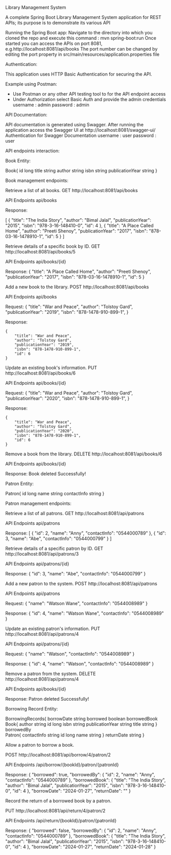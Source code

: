 Library Management System

A complete Spring Boot Library Management System application for REST APIs; its purpose is to demonstrate its various API 

Running the Spring Boot app:
	Navigate to the directory into which you cloned the repo and execute this command : mvn spring-boot:run
	Once started you can access the APIs on port 8081, e.g.http://localhost:8081/api/books
	The port number can be changed by editing the port property in src/main/resources/application.properties file
	
Authentication:

This application uses HTTP Basic Authentication for securing the API.

Example using Postman:

 * Use Postman or any other API testing tool to for the API endpoint access
 * Under Authorization select Basic Auth and provide the admin credentials
	username : admin
	password : admin
	

API Documentation: 

API documentation is generated using Swagger. 
After running the application access the Swagger UI at http://localhost:8081/swagger-ui/
Authentication for Swagger Documentation
username : user
password : user

API endpoints interaction:

Book Entity:

Book{
	id  long
	title	string
	author	string
	isbn	string
	publicationYear	string
}

Book management endpoints:

Retrieve a list of all books.
GET
http://localhost:8081/api/books

API Endpoints api/books

Response:

[
    {
        "title": "The India Story",
        "author": "Bimal Jalal",
        "publicationYear": "2015",
        "isbn": "978-3-16-148410-0",
        "id": 4
    },
    {
        "title": "A Place Called Home",
        "author": "Preeti Shenoy",
        "publicationYear": "2017",
        "isbn": "878-03-16-1478910-1",
        "id": 5
    }
]


Retrieve details of a specific book by ID.
GET
http://localhost:8081/api/books/5

API Endpoints api/books/{id}

Response:
 {
        "title": "A Place Called Home",
        "author": "Preeti Shenoy",
        "publicationYear": "2017",
        "isbn": "878-03-16-1478910-1",
        "id": 5
    }


Add a new book to the library.
POST
http://localhost:8081/api/books

API Endpoints api/books

Request:
	{
        "title": "War and Peace",
        "author": "Tolstoy Gard",
        "publicationYear": "2019",
        "isbn": "878-1478-910-899-1",
    }

Response:

	{
        "title": "War and Peace",
        "author": "Tolstoy Gard",
        "publicationYear": "2019",
        "isbn": "878-1478-910-899-1",
		"id": 6
    }
	

Update an existing book's information.
PUT
http://localhost:8081/api/books/6

API Endpoints api/books/{id}

Request:
	{
        "title": "War and Peace",
        "author": "Tolstoy Gard",
        "publicationYear": "2020",
        "isbn": "878-1478-910-899-1",
    }

Response:

	{
        "title": "War and Peace",
        "author": "Tolstoy Gard",
        "publicationYear": "2020",
        "isbn": "878-1478-910-899-1",
		"id": 6
    }
	

Remove a book from the library.
DELETE
http://localhost:8081/api/books/6

API Endpoints api/books/{id}

Response:
	Book deleted Successfully!
	
	
Patron Entity:

Patron{
	id	long
	name	string
	contactInfo	string
}

Patron management endpoints:

Retrieve a list of all patrons.
GET
http://localhost:8081/api/patrons

API Endpoints api/patrons

Response:
[
    {
        "id": 2,
        "name": "Anny",
        "contactInfo": "0544000789"
    },
    {
        "id": 3,
        "name": "Abe",
        "contactInfo": "0544000799"
    }
]

Retrieve details of a specific patron by ID.
GET
http://localhost:8081/api/patrons/3

API Endpoints api/patrons/{id}

Response:
	{
        "id": 3,
        "name": "Abe",
        "contactInfo": "0544000799"
    }


Add a new patron to the system.
POST
http://localhost:8081/api/patrons

API Endpoints api/patrons

Request:
	{
        "name": "Watson Wane",
        "contactInfo": "0544008989"
    }

Response:
	{
        "id": 4,
        "name": "Watson Wane",
        "contactInfo": "0544008989"
    }

Update an existing patron's information.
PUT
http://localhost:8081/api/patrons/4

API Endpoints api/patrons/{id}

Request:
	{
        "name": "Watson",
        "contactInfo": "0544008989"
    }

Response:
	{
        "id": 4,
        "name": "Watson",
        "contactInfo": "0544008989"
    }
	
Remove a patron from the system.
DELETE
http://localhost:8081/api/patrons/4

API Endpoints api/books/{id}

Response:
	Patron deleted Successfully!
	
Borrowing Record Entity:

BorrowingRecords{
		borrowDate	string
		borrowed	boolean
		borrowedBook	
			Book{
				author	string
				id	long
				isbn	string
				publicationYear	string
				title	string
			}
		borrowedBy	
			Patron{
				contactInfo	string
				id	long
				name	string
			}
		returnDate	string
}

Allow a patron to borrow a book.

POST
http://localhost:8081/api/borrow/4/patron/2

API Endpoints /api/borrow/{bookId}/patron/{patronId}

Response:
{
    "borrowed": true,
    "borrowedBy": {
        "id": 2,
        "name": "Anny",
        "contactInfo": "0544000789"
    },
    "borrowedBook": {
        "title": "The India Story",
        "author": "Bimal Jalal",
        "publicationYear": "2015",
        "isbn": "978-3-16-148410-0",
        "id": 4
    },
    "borrowDate": "2024-01-27",
    "returnDate": ""
}


Record the return of a borrowed book by a patron.

PUT
http://localhost:8081/api/return/4/patron/2

API Endpoints /api/return/{bookId}/patron/{patronId}

Response:
{
    "borrowed": false,
    "borrowedBy": {
        "id": 2,
        "name": "Anny",
        "contactInfo": "0544000789"
    },
    "borrowedBook": {
        "title": "The India Story",
        "author": "Bimal Jalal",
        "publicationYear": "2015",
        "isbn": "978-3-16-148410-0",
        "id": 4
    },
    "borrowDate": "2024-01-27",
    "returnDate": "2024-01-28"
}
